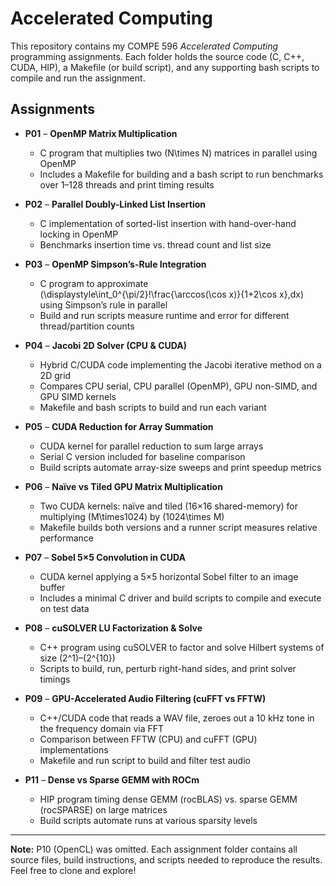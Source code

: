 # Accelerated Computing

This repository contains my COMPE 596 *Accelerated Computing* programming assignments. Each folder holds the source code (C, C++, CUDA, HIP), a Makefile (or build script), and any supporting bash scripts to compile and run the assignment.

## Assignments

- **P01** – **OpenMP Matrix Multiplication**  
  - C program that multiplies two \(N\times N\) matrices in parallel using OpenMP  
  - Includes a Makefile for building and a bash script to run benchmarks over 1–128 threads and print timing results  

- **P02** – **Parallel Doubly-Linked List Insertion**  
  - C implementation of sorted-list insertion with hand-over-hand locking in OpenMP  
  - Benchmarks insertion time vs. thread count and list size  

- **P03** – **OpenMP Simpson’s-Rule Integration**  
  - C program to approximate \(\displaystyle\int_0^{\pi/2}\!\frac{\arccos(\cos x)}{1+2\cos x}\,dx\) using Simpson’s rule in parallel  
  - Build and run scripts measure runtime and error for different thread/partition counts  

- **P04** – **Jacobi 2D Solver (CPU & CUDA)**  
  - Hybrid C/CUDA code implementing the Jacobi iterative method on a 2D grid  
  - Compares CPU serial, CPU parallel (OpenMP), GPU non-SIMD, and GPU SIMD kernels  
  - Makefile and bash scripts to build and run each variant  

- **P05** – **CUDA Reduction for Array Summation**  
  - CUDA kernel for parallel reduction to sum large arrays  
  - Serial C version included for baseline comparison  
  - Build scripts automate array-size sweeps and print speedup metrics  

- **P06** – **Naïve vs Tiled GPU Matrix Multiplication**  
  - Two CUDA kernels: naïve and tiled (16×16 shared-memory) for multiplying \(M\times1024\) by \(1024\times M\)  
  - Makefile builds both versions and a runner script measures relative performance  

- **P07** – **Sobel 5×5 Convolution in CUDA**  
  - CUDA kernel applying a 5×5 horizontal Sobel filter to an image buffer  
  - Includes a minimal C driver and build scripts to compile and execute on test data  

- **P08** – **cuSOLVER LU Factorization & Solve**  
  - C++ program using cuSOLVER to factor and solve Hilbert systems of size \(2^1\)–\(2^{10}\)  
  - Scripts to build, run, perturb right-hand sides, and print solver timings  

- **P09** – **GPU-Accelerated Audio Filtering (cuFFT vs FFTW)**  
  - C++/CUDA code that reads a WAV file, zeroes out a 10 kHz tone in the frequency domain via FFT  
  - Comparison between FFTW (CPU) and cuFFT (GPU) implementations  
  - Makefile and run script to build and filter test audio  

- **P11** – **Dense vs Sparse GEMM with ROCm**  
  - HIP program timing dense GEMM (rocBLAS) vs. sparse GEMM (rocSPARSE) on large matrices  
  - Build scripts automate runs at various sparsity levels  

---

**Note:** P10 (OpenCL) was omitted. Each assignment folder contains all source files, build instructions, and scripts needed to reproduce the results. Feel free to clone and explore!  


